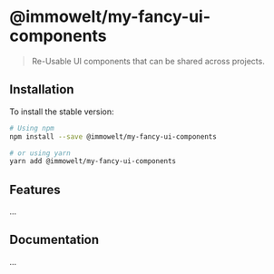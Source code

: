 # @immowelt/my-fancy-ui-components
> Re-Usable UI components that can be shared across projects.

## Installation
To install the stable version:

```sh
# Using npm
npm install --save @immowelt/my-fancy-ui-components

# or using yarn
yarn add @immowelt/my-fancy-ui-components
```

## Features
...

## Documentation
...
